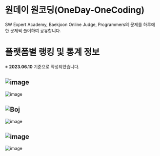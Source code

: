 # 원데이 원코딩(OneDay-OneCoding)
SW Expert Academy, Baekjoon Online Judge, Programmers의 문제를 하루에 한 문제씩 풀이하여 공유합니다. </br>

# 플랫폼별 랭킹 및 통계 정보
※ **2023.06.10** 기준으로 작성되었습니다. </br>

![image](https://github.com/OneDay-OneCoding/KangJuHyeong/assets/63866366/61147a12-534e-407b-8500-50f3d608ad1f)
---
![image](https://github.com/OneDay-OneCoding/KangJuHyeong/assets/63866366/b5bf50a7-7840-4181-8797-61c9748d9eba)
</br>

![Boj](https://github.com/OneDay-OneCoding/KangJuHyeong/assets/63866366/a06b4d7a-d88d-4c6b-8b2e-625e10e69c9c)
---
![image](https://github.com/OneDay-OneCoding/KangJuHyeong/assets/63866366/234b970d-3f5a-423e-944c-5426d7e3dba2)
</br>

![image](https://github.com/OneDay-OneCoding/KangJuHyeong/assets/63866366/9fdb2e7e-328c-4d2a-88d4-a35cd84a24b5)
---
![image](https://github.com/OneDay-OneCoding/KangJuHyeong/assets/63866366/b248f3ad-4742-4159-b1c1-5e357b8c1e90)
